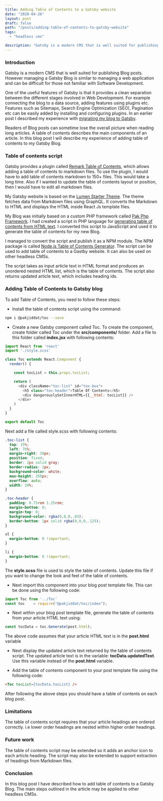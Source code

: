 ```yaml
---
title: Adding Table of Contents to a Gatsby website
date: "2020-04-26"
layout: post
draft: false
path: "/posts/adding-table-of-contents-to-gatsby-website"
tags:
  - "headless cms"

description: "Gatsby is a modern CMS that is well suited for publishing Blog posts. However managing a Gatsby Blog is like managing a web application and can be difficult for those not familiar with Software Development. In this blog post I will describe my experience of adding table of contents to my Gatsby Blog."
---
```


### Introduction
Gatsby is a modern CMS that is well suited for publishing Blog posts. However managing a Gatsby Blog is similar to managing a web application and can be difficult for those not familiar with Software Development.

One of the useful features of Gatsby is that it provides a clean separation between the different stages involved in Web Development. For example connecting the blog to a data source, adding features using plugins etc. Features such as Sitemaps, Search Engine Optimization (SEO), Pagination etc can be easily added by installing and configuring plugins. In an earlier post I described my experience with [migrating my blog to Gatsby](/posts/migrating-blog-to-gatsby).

Readers of Blog posts can sometime lose the overall picture when reading long articles. A table of contents describes the main components of an article. In this blog post I will describe my experience of adding table of contents to my Gatsby Blog.

### Table of contents script
Gatsby provides a plugin called [Remark Table of Contents](https://www.gatsbyjs.org/packages/gatsby-remark-table-of-contents/), which allows adding a table of contents to markdown files. To use the plugin, I would have to add table of contents markdown to 150+ files. This would take a long time. Also if I wanted to update the table of contents layout or position, then I would have to edit all markdown files.

My Gatsby website is based on the [Lumen Starter Theme](gatsbyjs.org/starters/gatsbycentral/gatsby-v2-starter-lumen/). The theme fetches data from Markdown files using GraphQL. It converts the Markdown to HTML and displays the HTML inside React Js template files.

My Blog was initially based on a custom PHP framework called [Pak Php Framework](/posts/pak-php-framework). I had created a script in PHP language for [generating table of contents from HTML text](https://gist.github.com/nadirlc/9d1368f86fa3d96bca70a7cd626c8890). I converted this script to JavaScript and used it to generate the table of contents for my new Blog.

I managed to convert the script and publish it as a NPM module. The NPM package is called [Node.js Table of Contents Generator](https://www.npmjs.com/package/@pakjiddat/toc). The script can be used to add table of contents to a Gastby website. It can also be used on other headless CMSs.

The script takes as input article text in HTML format and produces an unordered nested HTML list, which is the table of contents. The script also returns updated article text, which includes heading ids.

### Adding Table of Contents to Gatsby blog
To add Table of Contents, you need to follow these steps:

- Install the table of contents script using the command:
```bash
npm i @pakjiddat/toc --save
```
- Create a new Gatsby component called Toc. To create the component, create folder called Toc under the **src/components/** folder. Add a file to this folder called **index.jsx** with following contents:

```js
import React from 'react'
import './style.scss'

class Toc extends React.Component {
  render() {

    const tocList = this.props.tocList;

    return (
      <div className="toc-list" id="tox-box">
        <h5 class="toc-header">Table Of Contents</h5>
        <div dangerouslySetInnerHTML={{__html: tocList}} />
      </div>
    )
  }
}

export default Toc
```

Next add a file called style.scss with following contents:

```css
.toc-list {
  top: 15%;
  left: 76%;
  margin-right: 30px;
  position: fixed;
  border: 2px solid gray;
  border-radius: 2px;
  background-color: white;
  max-height: 350px;
  overflow: auto;
  width: 20%;
}

.toc-header {
  padding: 0.75rem 1.25rem;
  margin-bottom: 0;
  margin-top: 0;
  background-color: rgba(0,0,0,.03);
  border-bottom: 1px solid rgba(0,0,0,.125);
}

ul {
  margin-bottom: 0 !important;
}

li {
  margin-bottom: 0 !important;
}
```

The **style.scss** file is used to style the table of contents. Update this file if you want to change the look and feel of the table of contents.

- Next import this component into your blog post template file. This can be done using the following code:

```js
import Toc from '../Toc'
const toc    = require("@pakjiddat/toc/index");
```

- Next within your blog post template file, generate the table of contents from your article HTML text using:
```js
const tocData = toc.Generate(post.html);
```

The above code assumes that your article HTML text is in the **post.html** variable

- Next display the updated article text returned by the table of contents script. The updated article text is in the variable: **tocData.updatedText**. Use this variable instead of the **post.html** variable.

- Add the table of contents component to your post template file using the following code:

```html
<Toc tocList={tocData.tocList} />
```

After following  the above steps you should have a table of contents on each blog post.

### Limitations
The table of contents script requires that your article headings are ordered correctly. i.e lower order headings are nested within higher order headings.

### Future work
The table of contents script may be extended so it adds an anchor icon to each article heading. The script may also be extended to support extraction of headings from Markdown files.

### Conclusion
In this blog post I have described how to add table of contents to a Gatsby Blog. The main steps outlined in the article may be applied to other headless CMSs.
